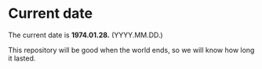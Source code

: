 # Current date

The current date is **1974.01.28.** (YYYY.MM.DD.)

This repository will be good when the world ends, so we will know how long it lasted.